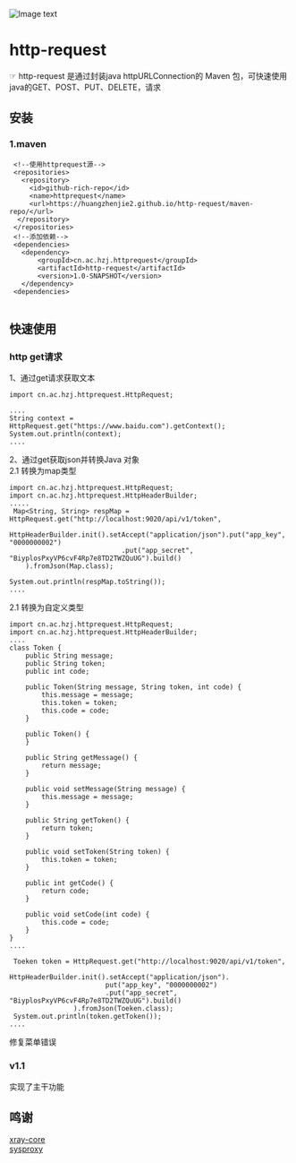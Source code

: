 
![Image text](https://github.com/HUANGZHENJIE2/RocketX/raw/main/resources/app.ico)
# http-request
☞ http-request 是通过封装java httpURLConnection的 Maven 包，可快速使用java的GET、POST、PUT、DELETE，请求
## 安装
### 1.maven
```
 <!--使用httprequest源-->
 <repositories>
   <repository>
     <id>github-rich-repo</id>
     <name>httprequest</name>
     <url>https://huangzhenjie2.github.io/http-request/maven-repo/</url>
  </repository>
 </repositories>
 <!--添加依赖-->
 <dependencies>
   <dependency>
       <groupId>cn.ac.hzj.httprequest</groupId>
       <artifactId>http-request</artifactId>
       <version>1.0-SNAPSHOT</version>
   </dependency>
 <dependencies>
  
```
## 快速使用
### http get请求
1、通过get请求获取文本
```
import cn.ac.hzj.httprequest.HttpRequest;

....
String context = HttpRequest.get("https://www.baidu.com").getContext();
System.out.println(context);
....
```
2、通过get获取json并转换Java 对象  
2.1 转换为map类型
```
import cn.ac.hzj.httprequest.HttpRequest;
import cn.ac.hzj.httprequest.HttpHeaderBuilder;
.....
 Map<String, String> respMap = HttpRequest.get("http://localhost:9020/api/v1/token",
    HttpHeaderBuilder.init().setAccept("application/json").put("app_key", "0000000002")
                            .put("app_secret", "BiyplosPxyVP6cvF4Rp7e8TD2TWZQuUG").build()
    ).fromJson(Map.class);
        
System.out.println(respMap.toString());
....
```
2.1 转换为自定义类型
```
import cn.ac.hzj.httprequest.HttpRequest;
import cn.ac.hzj.httprequest.HttpHeaderBuilder;
....
class Token {
    public String message;
    public String token;
    public int code;

    public Token(String message, String token, int code) {
        this.message = message;
        this.token = token;
        this.code = code;
    }

    public Token() {
    }

    public String getMessage() {
        return message;
    }

    public void setMessage(String message) {
        this.message = message;
    }

    public String getToken() {
        return token;
    }

    public void setToken(String token) {
        this.token = token;
    }

    public int getCode() {
        return code;
    }

    public void setCode(int code) {
        this.code = code;
    }
}
....

 Toeken token = HttpRequest.get("http://localhost:9020/api/v1/token",
                HttpHeaderBuilder.init().setAccept("application/json").
                        put("app_key", "0000000002")
                        .put("app_secret", "BiyplosPxyVP6cvF4Rp7e8TD2TWZQuUG").build()
                ).fromJson(Toeken.class);
 System.out.println(token.getToken());
....
```

修复菜单错误
### v1.1 
实现了主干功能
## 鸣谢
[xray-core](https://github.com/XTLS/Xray-core)  
[sysproxy](https://github.com/Noisyfox/sysproxy)  

